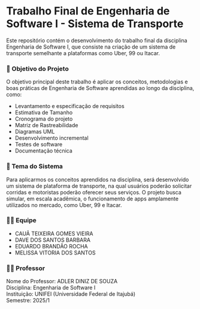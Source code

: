 # Trabalho Final de Engenharia de Software I - Sistema de Transporte


Este repositório contém o desenvolvimento do trabalho final da disciplina Engenharia de Software I, que consiste na criação de um sistema de transporte semelhante a plataformas como Uber, 99 ou Itacar.

<h3>🎯 Objetivo do Projeto</h3>
O objetivo principal deste trabalho é aplicar os conceitos, metodologias e boas práticas de Engenharia de Software aprendidas ao longo da disciplina, como:

<ul>
  <li>Levantamento e especificação de requisitos</li>
  <li>Estimativa de Tamanho</li>
  <li>Cronograma do projeto</li>
  <li>Matriz de Rastreabilidade</li>
  <li>Diagramas UML</li>
  <li>Desenvolvimento incremental</li>
  <li>Testes de software</li>
  <li>Documentação técnica</li>
</ul>

<h3>🚗 Tema do Sistema</h3>
Para aplicarmos os conceitos aprendidos na disciplina, será desenvolvido um sistema de plataforma de transporte, na qual usuários poderão solicitar corridas e motoristas poderão oferecer seus serviços. O projeto busca simular, em escala acadêmica, o funcionamento de apps amplamente utilizados no mercado, como Uber, 99 e Itacar.

<h3>👨‍💻 Equipe</h3>
<ul>
  <li>CAUÃ TEIXEIRA GOMES VIEIRA</li>
  <li>DAVE DOS SANTOS BARBARA</li>
  <li>EDUARDO BRANDÃO ROCHA</li>
  <li>MELISSA VITORIA DOS SANTOS</li>
</ul>

<h3>👨‍🏫 Professor</h3>
Nome do Professor: ADLER DINIZ DE SOUZA <br>
Disciplina: Engenharia de Software I <br>
Instituição: UNIFEI (Universidade Federal de Itajubá) <br>
Semestre:  2025/1






